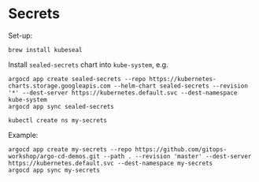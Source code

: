 # Secrets

Set-up:

```
brew install kubeseal
```

Install `sealed-secrets` chart into `kube-system`, e.g.

```
argocd app create sealed-secrets --repo https://kubernetes-charts.storage.googleapis.com --helm-chart sealed-secrets --revision '*' --dest-server https://kubernetes.default.svc --dest-namespace kube-system 
argocd app sync sealed-secrets
```

```
kubectl create ns my-secrets
```

Example:

```
argocd app create my-secrets --repo https://github.com/gitops-workshop/argo-cd-demos.git --path . --revision 'master' --dest-server https://kubernetes.default.svc --dest-namespace my-secrets
argocd app sync my-secrets
```
